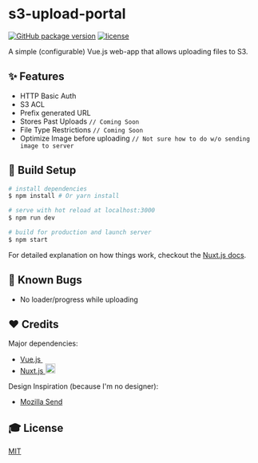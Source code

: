 # s3-upload-portal
[![GitHub package version](https://img.shields.io/github/package-json/v/jaydp17/s3-upload-portal.svg)](https://github.com/jaydp17/s3-upload-portal)
[![license](https://img.shields.io/github/license/jaydp17/s3-upload-portal.svg)](https://github.com/jaydp17/s3-upload-portal)

A simple (configurable) Vue.js web-app that allows uploading files to S3.

## :sparkles: Features
- HTTP Basic Auth
- S3 ACL
- Prefix generated URL
- Stores Past Uploads `// Coming Soon`
- File Type Restrictions `// Coming Soon`
- Optimize Image before uploading `// Not sure how to do w/o sending image to server`

## :construction_worker: Build Setup

``` sh
# install dependencies
$ npm install # Or yarn install

# serve with hot reload at localhost:3000
$ npm run dev

# build for production and launch server
$ npm start
```

For detailed explanation on how things work, checkout the [Nuxt.js docs](https://github.com/nuxt/nuxt.js).

## :bug: Known Bugs
- No loader/progress while uploading

## :heart: Credits
Major dependencies:
- [Vue.js <img src="https://vuejs.org/images/logo.png" height="15px"/>](https://vuejs.org/) 
- [Nuxt.js <img src="https://avatars2.githubusercontent.com/u/23360933?s=200&v=4" height="20px" />](https://nuxtjs.org/)

Design Inspiration (because I'm no designer):
- [Mozilla Send](https://send.firefox.com)

## :mortar_board: License
[MIT](http://webpro.mit-license.org/)
